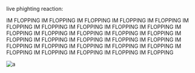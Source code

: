 live phighting reaction:

IM FLOPPING IM FLOPPING IM FLOPPING IM FLOPPING IM FLOPPING IM FLOPPING IM FLOPPING IM FLOPPING IM FLOPPING IM FLOPPING IM FLOPPING IM FLOPPING IM FLOPPING IM FLOPPING IM FLOPPING IM FLOPPING IM FLOPPING IM FLOPPING IM FLOPPING IM FLOPPING IM FLOPPING IM FLOPPING IM FLOPPING IM FLOPPING IM FLOPPING IM FLOPPING IM FLOPPING IM FLOPPING IM FLOPPING IM FLOPPING 

![a](https://64.media.tumblr.com/12e222ae5dfb3b6ce2627bde67bc19ac/7022dab1c46a2941-06/s75x75_c1/95a5faefee1bf29fd12beffcdd2873b23b209572.gifv)
